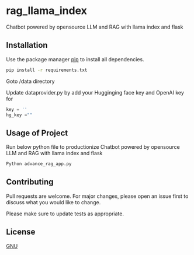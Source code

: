 # rag_llama_index
Chatbot powered by opensource LLM and RAG with llama index and flask

## Installation

Use the package manager [pip](https://pip.pypa.io/en/stable/) to install all dependencies.

```bash
pip install -r requirements.txt
```

Goto /data directory

Update dataprovider.py by add your Hugginging face key and OpenAI key for 
```python
key = ''
hg_key =""
```

## Usage of Project

Run below python file to productionize Chatbot powered by opensource LLM and RAG with llama index and flask
```python
Python advance_rag_app.py
```
## Contributing

Pull requests are welcome. For major changes, please open an issue first
to discuss what you would like to change.

Please make sure to update tests as appropriate.

## License

[GNU](https://choosealicense.com/licenses/gpl-3.0/)

